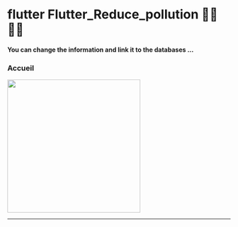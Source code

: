 <h1> flutter Flutter_Reduce_pollution 🐱‍👤🐱‍👤 </h1> <h4> You can change the information and link it to the databases ...</h4> <h3>Accueil</h3> <img src="https://github.com/abenkoula71/flutter-nikz-app-D/blob/main/Screenshot_1642772981.png" width="300" /> <hr>




